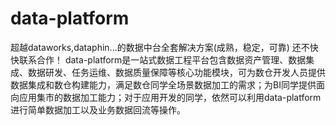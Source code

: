 # data-platform
超越dataworks,dataphin...的数据中台全套解决方案(成熟，稳定，可靠)
还不快快联系合作！
data-platform是一站式数据工程平台包含数据资产管理、数据集成、数据研发、任务运维、数据质量保障等核心功能模块，可为数仓开发人员提供数据集成和数仓构建能力，满足数仓同学全场景数据加工的需求；为BI同学提供面向应用集市的数据加工能力；对于应用开发的同学，依然可以利用data-platform进行简单数据加工以及业务数据回流等操作。

